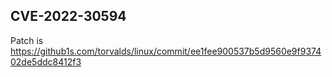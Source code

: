 ## CVE-2022-30594

Patch is https://github1s.com/torvalds/linux/commit/ee1fee900537b5d9560e9f937402de5ddc8412f3